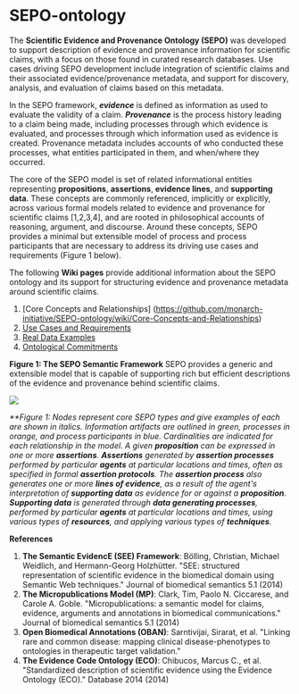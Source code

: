 # SEPO-ontology

The **Scientific Evidence and Provenance Ontology (SEPO)** was developed to support description of evidence and provenance information for scientific claims, with a focus on those found in curated research databases. Use cases driving SEPO development include integration of scientific claims and their associated evidence/provenance metadata, and support for discovery, analysis, and evaluation of claims based on this metadata. 

In the SEPO framework, ***evidence*** is defined as information as used to evaluate the validity of a claim. ***Provenance*** is the process history leading to a claim being made, including processes through which evidence is evaluated, and processes through which  information used as evidence is created. Provenance metadata includes accounts of who conducted these processes, what entities participated in them, and when/where they occurred. 

The core of the SEPO model is set of related informational entities representing **propositions**, **assertions**, **evidence lines**, and **supporting data**.  These concepts are commonly referenced, implicitly or explicitly, across various formal models related to evidence and provenance for scientific claims [1,2,3,4], and are rooted in philosophical accounts of reasoning, argument, and discourse. Around these concepts, SEPO provides a minimal but extensible model of process and process participants that are necessary to address its driving use cases and requirements (Figure 1 below). 

The following **Wiki pages** provide additional information about the SEPO ontology and its support for structuring evidence and provenance metadata around scientific claims. 

1. [Core Concepts and Relationships] (https://github.com/monarch-initiative/SEPO-ontology/wiki/Core-Concepts-and-Relationships)
2. [Use Cases and Requirements](https://github.com/monarch-initiative/SEPO-ontology/wiki/Use-Cases-and-Requirements)
3. [Real Data Examples](https://github.com/monarch-initiative/SEPO-ontology/wiki/Real-Data-Examples)
4. [Ontological Commitments](https://github.com/monarch-initiative/SEPO-ontology/wiki/Ontological-Committments)

**Figure 1: The SEPO Semantic Framework**
SEPO provides a generic and extensible model that is capable of supporting rich but efficient descriptions of the evidence and provenance behind scientific claims.
 

![](https://github.com/monarch-initiative/SEPO-ontology/blob/master/docs/SEPO%20Wiki%201.jpg)

_**Figure 1: Nodes represent core SEPO types and give examples of each are shown in italics. Information artifacts are outlined in green, processes in orange, and process participants in blue. Cardinalities are indicated for each relationship in the model. A given **proposition** can be expressed in one or more **assertions**. **Assertions** generated by **assertion processes** performed by particular **agents** at particular locations and times, often as specified in formal **assertion protocols**. The **assertion process** also generates one or more **lines of evidence**, as a result of the agent's interpretation of **supporting data** as evidence for or against a **proposition**. **Supporting data** is generated through **data generating processes**, performed by particular **agents** at particular locations and times, using various types of **resources**, and applying various types of **techniques**._


**References**

1. **The Semantic EvidencE (SEE) Framework**: Bölling, Christian, Michael Weidlich, and Hermann-Georg Holzhütter. "SEE: structured representation of scientific evidence in the biomedical domain using Semantic Web techniques." Journal of biomedical semantics 5.1 (2014)
2. **The Micropublications Model (MP)**: Clark, Tim, Paolo N. Ciccarese, and Carole A. Goble. "Micropublications: a semantic model for claims, evidence, arguments and annotations in biomedical communications." Journal of biomedical semantics 5.1 (2014)
3. **Open Biomedical Annotations (OBAN)**: Sarntivijai, Sirarat, et al. "Linking rare and common disease: mapping clinical disease-phenotypes to ontologies in therapeutic target validation."
4. **The Evidence Code Ontology (ECO)**: Chibucos, Marcus C., et al. "Standardized description of scientific evidence using the Evidence Ontology (ECO)." Database 2014 (2014)
